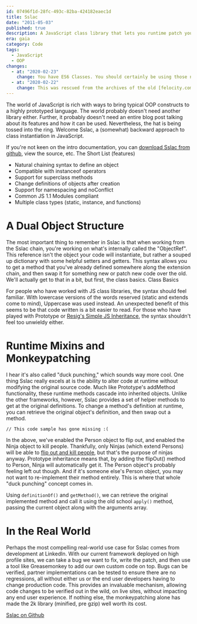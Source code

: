 ```yaml
---
id: 07496f1d-28fc-493c-82ba-424182eaec1d
title: Sslac
date: "2011-05-03"
published: true
description: A JavaScript class library that lets you runtime patch your methods
era: gaia
category: Code
tags:
  - JavaScript
  - OOP
changes:
  - at: "2020-02-23"
    change: You have ES6 Classes. You should certainly be using those now! Sslac is also long since retired, though it was in use at LinkedIn for several years because of the need to test fixes and patches for CDN-delivered code on third party sites via the browser console. Ultimately, this was a lot safer than giving the framework a "switch" flag that could retrieve runtime JS from an arbitrary URL.
  - at: "2020-02-22"
    change: This was rescued from the archives of the old [felocity.com](https://web.archive.org/web/20110507092802/http://felocity.com/article/2011/05/sslac_javascript_class_library) site.
---
```


The world of JavaScript is rich with ways to bring typical OOP constructs to a highly prototyped language. The world probably doesn't need another library either. Further, it probably doesn't need an entire blog post talking about its features and how it can be used. Nevertheless, the hat is being tossed into the ring. Welcome Sslac, a (somewhat) backward approach to class instantiation in JavaScript.

If you're not keen on the intro documentation, you can [download Sslac from github](https://github.com/jakobo/sslac), view the source, etc.
The Short List (features)

- Natural chaining syntax to define an object
- Compatible with instanceof operators
- Support for superclass methods
- Change definitions of objects after creation
- Support for namespacing and noConflict
- Common JS 1.1 Modules compliant
- Multiple class types (static, instance, and functions)

# A Dual Object Structure

The most important thing to remember in Sslac is that when working from the Sslac chain, you're working on what's internally called the "ObjectRef". This reference isn't the object your code will instantiate, but rather a souped up dictionary with some helpful setters and getters. This syntax allows you to get a method that you've already defined somewhere along the extension chain, and then swap it for something new or patch new code over the old. We'll actually get to that in a bit, but first, the class basics.
Class Basics

For people who have worked with JS class libraries, the syntax should feel familiar. With lowercase versions of the words reserved (static and extends come to mind), Uppercase was used instead. An unexpected benefit of this seems to be that code written is a bit easier to read. For those who have played with Prototype or [Resig's Simple JS Inheritance](https://web.archive.org/web/20110507092802/http://ejohn.org/blog/simple-javascript-inheritance/), the syntax shouldn't feel too unwieldy either.

# Runtime Mixins and Monkeypatching

I hear it's also called "duck punching," which sounds way more cool. One thing Sslac really excels at is the ability to alter code at runtime without modifying the original source code. Much like Prototype's addMethod functionality, these runtime methods cascade into inherited objects. Unlike the other frameworks, however, Sslac provides a set of helper methods to get at the original definitions. To change a method's definition at runtime, you can retrieve the original object's definition, and then swap out a method.

```
// This code sample has gone missing :(
```

In the above, we've enabled the Person object to flip out, and enabled the Ninja object to kill people. Thankfully, only Ninjas (which extend Persons) will be able to [flip out and kill people](https://web.archive.org/web/20110507092802/http://www.realultimatepower.net/index4.htm), but that's the purpose of ninjas anyway. Prototype inheritance means that, by adding the flipOut() method to Person, Ninja will automatically get it. The Person object's probably feeling left out though. And if it's someone else's Person object, you may not want to re-implement their method entirely. This is where that whole "duck punching" concept comes in.

Using `definitionOf()` and `getMethod()`, we can retrieve the original implemented method and call it using the old school `apply()` method, passing the current object along with the arguments array.

# In the Real World

Perhaps the most compelling real-world use case for Sslac comes from development at LinkedIn. With our current framework deployed on high profile sites, we can take a bug we want to fix, write the patch, and then use a tool like Greasemonkey to add our own custom code on top. Bugs can be verified, partner implementations can be tested to ensure there are no regressions, all without either us or the end user developers having to change production code. This provides an invaluable mechanism, allowing code changes to be verified out in the wild, on live sites, without impacting any end user experience. If nothing else, the monkeypatching alone has made the 2k library (minified, pre gzip) well worth its cost.

[Sslac on Github](https://github.com/jakobo/sslac)
